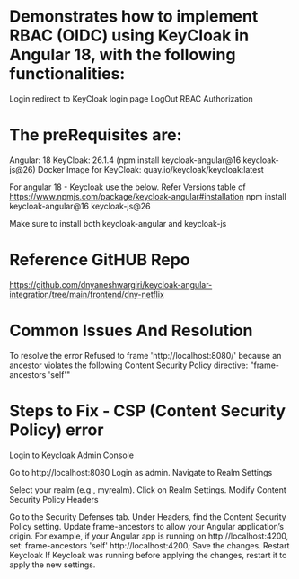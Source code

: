 # Demonstrates how to implement RBAC (OIDC) using KeyCloak in Angular 18, with the following functionalities:

Login redirect to KeyCloak login page
LogOut
RBAC Authorization

# The preRequisites are:

Angular: 18
KeyCloak: 26.1.4 (npm install keycloak-angular@16  keycloak-js@26)
Docker Image for KeyCloak: quay.io/keycloak/keycloak:latest

For angular 18 - Keycloak use the below. Refer Versions table of https://www.npmjs.com/package/keycloak-angular#installation
npm install keycloak-angular@16  keycloak-js@26

Make sure to install both keycloak-angular and keycloak-js

# Reference GitHUB Repo
https://github.com/dnyaneshwargiri/keycloak-angular-integration/tree/main/frontend/dny-netflix

# Common Issues And Resolution

To resolve the error Refused to frame 'http://localhost:8080/' because an ancestor violates the following Content Security Policy directive: "frame-ancestors 'self'"

Steps to Fix - CSP (Content Security Policy) error
==================================================
Login to Keycloak Admin Console

Go to http://localhost:8080
Login as admin.
Navigate to Realm Settings

Select your realm (e.g., myrealm).
Click on Realm Settings.
Modify Content Security Policy Headers

Go to the Security Defenses tab.
Under Headers, find the Content Security Policy setting.
Update frame-ancestors to allow your Angular application’s origin.
For example, if your Angular app is running on http://localhost:4200, set:
frame-ancestors 'self' http://localhost:4200;
Save the changes.
Restart Keycloak If Keycloak was running before applying the changes, restart it to apply the new settings.


